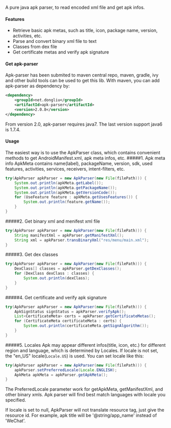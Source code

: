 A pure java apk parser, to read encoded xml file and get apk infos.

#### Features
* Retrieve basic apk metas, such as title, icon, package name, version, activities, etc.
* Parse and convert binary xml file to text 
* Classes from dex file
* Get certificate metas and verify apk signature

#### Get apk-parser
Apk-parser has been submited to maven central repo, maven, gradle, ivy and other build tools can be used to get this lib.
With maven, you can add apk-parser as dependency by:
```xml
<dependency>
    <groupId>net.dongliu</groupId>
    <artifactId>apk-parser</artifactId>
    <version>2.0.8</version>
</dependency>
```
From version 2.0, apk-parser requires java7. The last version support java6 is 1.7.4.

#### Usage
The easiest way is to use the ApkParser class, which contains convenient methods to get AndroidManifest.xml, apk meta infos, etc.
#####1. Apk meta info
ApkMeta contains name(label), packageName, version, sdk, used features, activities, services, receivers, intent-filters, etc.
```java
try(ApkParser apkParser = new ApkParser(new File(filePath))) {
    System.out.println(apkMeta.getLabel());
    System.out.println(apkMeta.getPackageName());
    System.out.println(apkMeta.getVersionCode());
    for (UseFeature feature : apkMeta.getUsesFeatures()) {
        System.out.println(feature.getName());
    }
}
```
#####2. Get binary xml and menifest xml file
```java
try(ApkParser apkParser = new ApkParser(new File(filePath))) {
    String manifestXml = apkParser.getManifestXml();
    String xml = apkParser.transBinaryXml("res/menu/main.xml");
}
```
#####3. Get dex classes
```java
try(ApkParser apkParser = new ApkParser(new File(filePath))) {
    DexClass[] classes = apkParser.getDexClasses();
    for (DexClass dexClass : classes) {
        System.out.println(dexClass);
    }
}
```

#####4. Get certificate and verify apk signature
```java
try(ApkParser apkParser = new ApkParser(new File(filePath))) {
    ApkSignStatus signStatus = apkParser.verifyApk();
    List<CertificateMeta> certs = apkParser.getCertificateMetas();
    for (CertificateMeta certificateMeta : certs) {
        System.out.println(certificateMeta.getSignAlgorithm());
    }
}
```

#####5. Locales
Apk may appear different infos(title, icon, etc.) for different region and language, which is determined by Locales.
If locale is not set, the "en_US" locale(<code>Locale.US</code>) is used. You can set locale like this:
```java
try(ApkParser apkParser = new ApkParser(new File(filePath))) {
    apkParser.setPreferredLocale(Locale.ENGLISH);
    ApkMeta apkMeta = apkParser.getApkMeta();
}
```
The PreferredLocale parameter work for getApkMeta, getManifestXml, and other binary xmls.
Apk parser will find best match languages with locale you specified.

If locale is set to null, ApkParser will not translate resource tag, just give the resource id.
For example, apk title will be '@string/app_name' instead of 'WeChat'.
